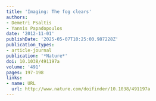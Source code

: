 ```yaml
---
title: 'Imaging: The fog clears'
authors:
- Demetri Psaltis
- Yannis Papadopoulos
date: '2012-11-01'
publishDate: '2025-05-07T10:25:00.987228Z'
publication_types:
- article-journal
publication: '*Nature*'
doi: 10.1038/491197a
volume: '491'
pages: 197-198
links:
- name: URL
  url: http://www.nature.com/doifinder/10.1038/491197a
---
```


